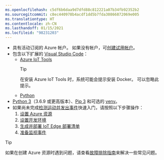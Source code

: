 ```yaml
---
ms.openlocfilehash: c5df6b6daa9d7dfd88c812221a07b34fb92352b2
ms.sourcegitcommit: c8ec440978b4acdf1dd5b7fda30866872069e005
ms.translationtype: HT
ms.contentlocale: zh-CN
ms.lasthandoff: 01/15/2021
ms.locfileid: "98231203"
---
```

* 具有活动订阅的 Azure 帐户。 如果没有帐户，可[创建试用帐户](https://www.microsoft.com/china/azure/index.html?fromtype=cn)。
* 包含以下扩展的 [Visual Studio Code](https://code.visualstudio.com/)：
    * [Azure IoT Tools](https://marketplace.visualstudio.com/items?itemName=vsciot-vscode.azure-iot-tools)
        > [!TIP]
        > 在安装 Azure IoT Tools 时，系统可能会提示安装 Docker。 可以忽略此提示。
    * [Python](https://marketplace.visualstudio.com/items?itemName=ms-python.python)
* [Python 3](https://www.python.org/downloads/)（3.6.9 或更高版本）、[Pip 3](https://pip.pypa.io/en/stable/installing/) 和可选的 [venv](https://docs.python.org/3/library/venv.html)。
* 如果尚未完成[检测运动并发出事件](../../../detect-motion-emit-events-quickstart.md)快速入门，请按照以下步骤操作：
     1. [设置 Azure 资源](../../../detect-motion-emit-events-quickstart.md#set-up-azure-resources)
     1. [设置开发环境](../../../detect-motion-emit-events-quickstart.md#set-up-your-development-environment)
     1. [生成并部署 IoT Edge 部署清单](../../../detect-motion-emit-events-quickstart.md#generate-and-deploy-the-deployment-manifest)
     1. [准备监视事件](../../../detect-motion-emit-events-quickstart.md#prepare-to-monitor-events)

> [!TIP]
> 如果在创建 Azure 资源时遇到问题，请查看[故障排除指南](../../../troubleshoot-how-to.md#common-error-resolutions)来解决一些常见问题。
